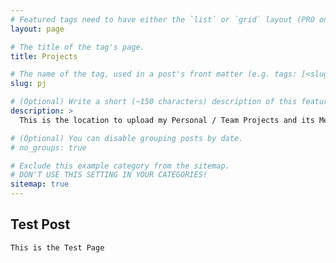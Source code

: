 ```yaml
---
# Featured tags need to have either the `list` or `grid` layout (PRO only).
layout: page

# The title of the tag's page.
title: Projects

# The name of the tag, used in a post's front matter (e.g. tags: [<slug>]).
slug: pj

# (Optional) Write a short (~150 characters) description of this featured tag.
description: >
  This is the location to upload my Personal / Team Projects and its Memories

# (Optional) You can disable grouping posts by date.
# no_groups: true

# Exclude this example category from the sitemap.
# DON'T USE THIS SETTING IN YOUR CATEGORIES!
sitemap: true
---
```


## Test Post

`This is the Test Page`

